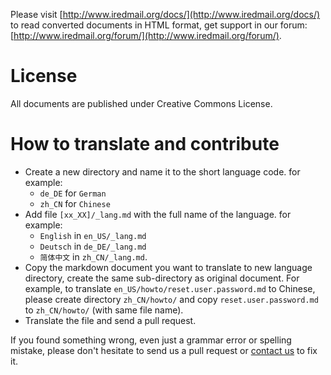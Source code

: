 Please visit [http://www.iredmail.org/docs/](http://www.iredmail.org/docs/)
to read converted documents in HTML format, get support in our forum:
[http://www.iredmail.org/forum/](http://www.iredmail.org/forum/).

# License

All documents are published under Creative Commons License.

# How to translate and contribute

* Create a new directory and name it to the short language code. for example:
    * `de_DE` for `German`
    * `zh_CN` for `Chinese`
* Add file `[xx_XX]/_lang.md` with the full name of the language. for example:
    * `English` in `en_US/_lang.md`
    * `Deutsch` in `de_DE/_lang.md`
    * `简体中文` in `zh_CN/_lang.md`.
* Copy the markdown document you want to translate to new language directory,
  create the same sub-directory as original document. For example, to
  translate `en_US/howto/reset.user.password.md` to Chinese, please create
  directory `zh_CN/howto/` and copy `reset.user.password.md` to `zh_CN/howto/`
  (with same file name).
* Translate the file and send a pull request.

If you found something wrong, even just a grammar error or spelling mistake,
please don't hesitate to send us a pull request or
[contact us](http://www.iredmail.org/contact.html) to fix it.
